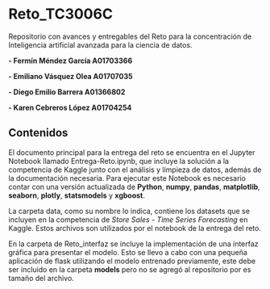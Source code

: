 # Reto_TC3006C
Repositorio con avances y entregables del Reto para la concentración de Inteligencia artificial avanzada para la ciencia de datos.

**- Fermín Méndez García A01703366**

**- Emiliano Vásquez Olea A01707035**

**- Diego Emilio Barrera  A01366802**

**- Karen Cebreros López A01704254**

## Contenidos

El documento principal para la entrega del reto se encuentra en el Jupyter Notebook llamado Entrega-Reto.ipynb, que incluye la solución a la competencia de Kaggle junto con el análisis y limpieza de datos, además de la documentación necesaria. Para ejecutar este Notebook es necesario contar con una versión actualizada de **Python**, **numpy**, **pandas**, **matplotlib**, **seaborn**, **plotly**, **statsmodels**  y **xgboost**.

La carpeta data, como su nombre lo indica, contiene los datasets que se incluyen en la competencia de *Store Sales - Time Series Forecasting* en Kaggle. Estos archivos son utilizados por el notebook de la entrega del reto.

En la carpeta de Reto_interfaz se incluye la implementación de una interfaz gráfica para presentar el modelo. Esto se llevo a cabo con una pequeña aplicación de flask utilizando el modelo entrenado previamente, este debe ser incluido en la carpeta **models** pero no se agregó al repositorio por es tamaño del archivo.